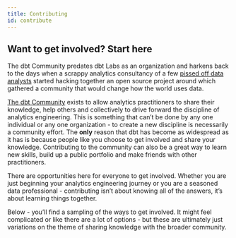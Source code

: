 ```yaml
---
title: Contributing
id: contribute
---
```


<section className="community-home">

## Want to get involved? Start here

The dbt Community predates dbt Labs as an organization and harkens back to the days when a scrappy analytics consultancy of a few [pissed off data analysts](<https://www.hashpath.com/2020/12/an-analytics-engineer-is-really-just-a-pissed-off-data-analyst/#:~:text=Often%20times%2C%20an%20analytics%20engineer,necessity%20(and%20genius%20branding).>) started hacking together an open source project around which gathered a community that would change how the world uses data.

[The dbt Community](https://www.getdbt.com/community/) exists to allow analytics practitioners to share their knowledge, help others and collectively to drive forward the discipline of analytics engineering. This is something that can’t be done by any one individual or any one organization - to create a new discipline is necessarily a community effort. The **only** reason that dbt has become as widespread as it has is because people like you choose to get involved and share your knowledge. Contributing to the community can also be a great way to learn new skills, build up a public portfolio and make friends with other practitioners.

There are opportunities here for everyone to get involved. Whether you are just beginning your analytics engineering journey or you are a seasoned data professional - contributing isn’t about knowing all of the answers, it’s about learning things together.

Below - you’ll find a sampling of the ways to get involved. It might feel complicated or like there are a lot of options - but these are ultimately just variations on the theme of sharing knowledge with the broader community.

<div className="grid--3-col">

<Card
    title="Writing contributions"
    body="Learn how to share and grow the collective written knowledge of the dbt Community through guides and articles."
    link="community/contributing/contributing-writing" icon="writing"
/>

<Card
    title="Coding contributions"
    body="The dbt Community supports a wide variety of open source projects, and OSS software is at the heart of everything we do. Learn how to get involved with coding on projects in the dbt ecoystem."
    link="community/contributing/contributing-coding"
    icon="folder"
/>

<Card
    title="Online community building"
    body="Getting involved in the Slack and Discourse commmunities is one of the best entry points for contributing to the dbt Community. Learn how to share and learn from community knowledge online."
    link="community/contributing/contributing-online-community"
    icon="discussion"
/>

<Card
    title="Realtime event participation"
    body="Want to attend or even speak at a Meetup or conference? This guide will walk you through how."
    link="community/contributing/contributing-realtime-events"
    icon="calendar" />

</div>
</section>

